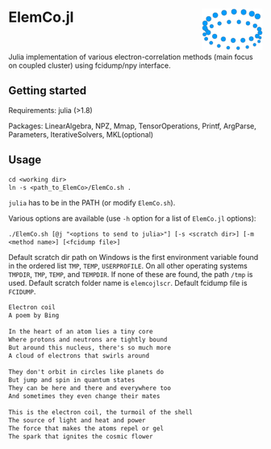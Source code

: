 # ElemCo.jl <img style="float: right;" src="e-coil.png"> <br/><br/>

Julia implementation of various electron-correlation methods (main focus on coupled cluster) 
using fcidump/npy interface.  

## Getting started

Requirements: julia (>1.8)

Packages: LinearAlgebra, NPZ, Mmap, TensorOperations, Printf, ArgParse, Parameters, IterativeSolvers, MKL(optional)

## Usage

```
cd <working dir>
ln -s <path_to_ElemCo>/ElemCo.sh .
```

`julia` has to be in the PATH (or modify `ElemCo.sh`).

Various options are available (use `-h` option for a list of `ElemCo.jl` options):

```
./ElemCo.sh [@j "<options to send to julia>"] [-s <scratch dir>] [-m <method name>] [<fcidump file>]
```

Default scratch dir path on Windows is the first environment variable found in the ordered list `TMP`, `TEMP`, `USERPROFILE`. 
On all other operating systems `TMPDIR`, `TMP`, `TEMP`, and `TEMPDIR`. If none of these are found, the path `/tmp` is used. 
Default scratch folder name is `elemcojlscr`. Default fcidump file is `FCIDUMP`.

```
Electron coil
A poem by Bing

In the heart of an atom lies a tiny core
Where protons and neutrons are tightly bound
But around this nucleus, there's so much more
A cloud of electrons that swirls around

They don't orbit in circles like planets do
But jump and spin in quantum states
They can be here and there and everywhere too
And sometimes they even change their mates

This is the electron coil, the turmoil of the shell
The source of light and heat and power
The force that makes the atoms repel or gel
The spark that ignites the cosmic flower
```
